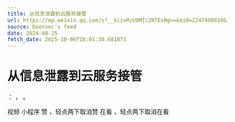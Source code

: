 ```yaml
---
title: 从信息泄露到云服务接管
url: https://mp.weixin.qq.com/s?__biz=MzU0MTc2NTExNg==&mid=2247490810&idx=1&sn=dddfa52332d241b657d6f9719275c8fb
source: Doonsec's feed
date: 2024-08-25
fetch_date: 2025-10-06T18:01:30.681873
---
```


# 从信息泄露到云服务接管

：
，
。

视频
小程序
赞
，轻点两下取消赞
在看
，轻点两下取消在看